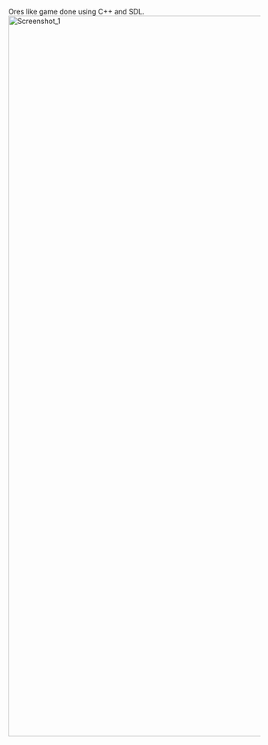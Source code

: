 Ores like game done using C++ and SDL.
<img width="1441" alt="Screenshot_1" src="https://github.com/luizfelipemb/OresSDL/assets/57150454/73a57931-dbe2-4130-a1e8-25e18356a193">
